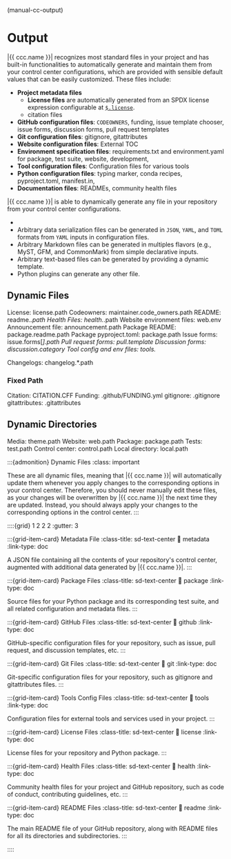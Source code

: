 (manual-cc-output)
# Output

|{{ ccc.name }}| recognizes most standard files in your project
and has built-in functionalities to automatically generate and maintain them
from your control center configurations, which are provided with sensible default values
that can be easily customized. These files include:

- **Project metadata files**
  - **License files** are automatically generated from an SPDX license expression configurable at [`$.license`](#ccc-license).
  - citation files
- **GitHub configuration files**: `CODEOWNERS`, funding, issue template chooser, issue forms, discussion forms, pull request templates
- **Git configuration files**: gitignore, gitattributes
- **Website configuration files**: External TOC
- **Environment specification files**: requirements.txt and environment.yaml for package, test suite, website, development,
- **Tool configuration files**: Configuration files for various tools
- **Python configuration files**: typing marker, conda recipes, pyproject.toml, manifest.in,
- **Documentation files**: READMEs, community health files

|{{ ccc.name }}| is able to dynamically generate
any file in your repository from your control center configurations.

-
- Arbitrary data serialization files can be generated in `JSON`, `YAML`, and `TOML` formats
  from `YAML` inputs in configuration files.
- Arbitrary Markdown files can be generated in multiples flavors (e.g., MyST, GFM, and CommonMark)
  from simple declarative inputs.
- Arbitrary text-based files can be generated by providing a dynamic template.
- Python plugins can generate any other file.


## Dynamic Files
License: license.path
Codeowners: maintainer.code_owners.path
README: readme.*.path
Health Files: health.*.path
Website environment files: web.env
Announcement file: announcement.path
Package README: package.readme.path
Package pyproject.toml: package.path
Issue forms: issue.forms[*].path
Pull request forms: pull.template
Discussion forms: discussion.category
Tool config and env files: tools.*

Changelogs: changelog.*.path


### Fixed Path
Citation: CITATION.CFF
Funding: .github/FUNDING.yml
gitignore: .gitignore
gitattributes: .gitattributes

## Dynamic Directories
Media: theme.path
Website: web.path
Package: package.path
Tests: test.path
Control center: control.path
Local directory: local.path



:::{admonition} Dynamic Files
:class: important

These are all dynamic files, meaning that |{{ ccc.name }}| will automatically
update them whenever you apply changes to the corresponding options in your control center.
Therefore, you should never manually edit these files, as your changes will be overwritten
by |{{ ccc.name }}| the next time they are updated. Instead, you should always
apply your changes to the corresponding options in the control center.
:::


::::{grid} 1 2 2 2
:gutter: 3

:::{grid-item-card} Metadata File
:class-title: sd-text-center
:link: metadata
:link-type: doc

A JSON file containing all the contents of your repository's control center,
augmented with additional data generated by |{{ ccc.name }}|.
:::

:::{grid-item-card} Package Files
:class-title: sd-text-center
:link: package
:link-type: doc

Source files for your Python package and its corresponding test suite,
and all related configuration and metadata files.
:::

:::{grid-item-card} GitHub Files
:class-title: sd-text-center
:link: github
:link-type: doc

GitHub-specific configuration files for your repository,
such as issue, pull request, and discussion templates, etc.
:::

:::{grid-item-card} Git Files
:class-title: sd-text-center
:link: git
:link-type: doc

Git-specific configuration files for your repository,
such as gitignore and gitattributes files.
:::

:::{grid-item-card} Tools Config Files
:class-title: sd-text-center
:link: tools
:link-type: doc

Configuration files for external tools and services used in your project.
:::

:::{grid-item-card} License Files
:class-title: sd-text-center
:link: license
:link-type: doc

License files for your repository and Python package.
:::

:::{grid-item-card} Health Files
:class-title: sd-text-center
:link: health
:link-type: doc

Community health files for your project and GitHub repository,
such as code of conduct, contributing guidelines, etc.
:::

:::{grid-item-card} README Files
:class-title: sd-text-center
:link: readme
:link-type: doc

The main README file of your GitHub repository,
along with README files for all its directories and subdirectories.
:::

::::

